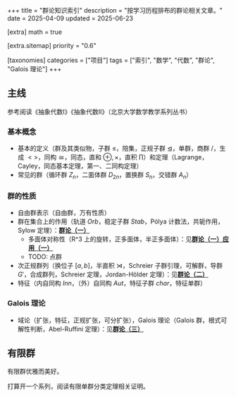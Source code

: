 +++
title = "群论知识索引"
description = "按学习历程排布的群论相关文章。"
date = 2025-04-09
updated = 2025-06-23

[extra]
math = true

[extra.sitemap]
priority = "0.6"

[taxonomies]
categories = ["项目"]
tags = ["索引", "数学", "代数", "群论", "Galois 理论"]
+++

## 主线
参考阅读《抽象代数Ⅰ》《抽象代数Ⅱ》（北京大学数学教学系列丛书）

### 基本概念
- 基本的定义（群及其类似物，子群 $\leq$，陪集，正规子群 $\unlhd$，单群，商群 $/$，生成 $<>$，同构 $\cong$，同态，直和 $\oplus, \times$，直积 $\prod$）和定理（Lagrange，Cayley，同态基本定理，第一、二同构定理）
- 常见的群（循环群 $Z_n$，二面体群 $D_{2n}$，置换群 $S_n$，交错群 $A_n$）

### 群的性质
- 自由群表示（自由群，万有性质）
- 群在集合上的作用（轨道 $Orb$，稳定子群 $Stab$，Pólya 计数法，共轭作用，Sylow 定理）：[**群论（一）**](/posts/group-theory-p1/)
	- 多面体对称性（R^3 上的旋转，正多面体，半正多面体）：见[**群论（一）应用（一）**](/posts/group-theory-p1-2/)
	- TODO: 点群
- 次正规群列（换位子 $[a, b]$，半直积 $\rtimes$，Schreier 子群引理，可解群，导群 $G'$，合成群列，Schreier 定理，Jordan-Hölder 定理）：见[**群论（二）**](/posts/group-theory-p2/)
- 特征（内自同构 $Inn$，（外）自同构 $Aut$，特征子群 $char$，特征单群）

### Galois 理论
- 域论（扩张，特征，正规扩张，可分扩张），Galois 理论（Galois 群，根式可解性判断，Abel-Ruffini 定理）：见[**群论（三）**](/posts/group-theory-p3/)

## 有限群
有限群优雅而美好。

打算开一个系列，阅读有限单群分类定理相关证明。
